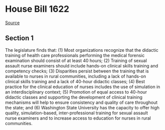 # House Bill 1622

[Source](http://lawfilesext.leg.wa.gov/biennium/2021-22/Xml/Bills/House%20Bills/1622.xml)
## Section 1
The legislature finds that:
(1) Most organizations recognize that the didactic training of health care professionals performing the medical forensic examination should consist of at least 40 hours;
(2) Training of sexual assault nurse examiners should include hands-on clinical skills training and competency checks;
(3) Disparities persist between the training that is available to nurses in rural communities, including a lack of hands-on clinical skills training and a lack of 40-hour didactic classes;
(4) Best practice for the clinical education of nurses includes the use of simulation in an interdisciplinary context;
(5) Promotion of equal access to 40-hour didactic classes and supporting the development of clinical training mechanisms will help to ensure consistency and quality of care throughout the state; and
(6) Washington State University has the capacity to offer high quality, simulation-based, inter-professional training for sexual assault nurse examiners and to increase access to education for nurses in rural communities.
